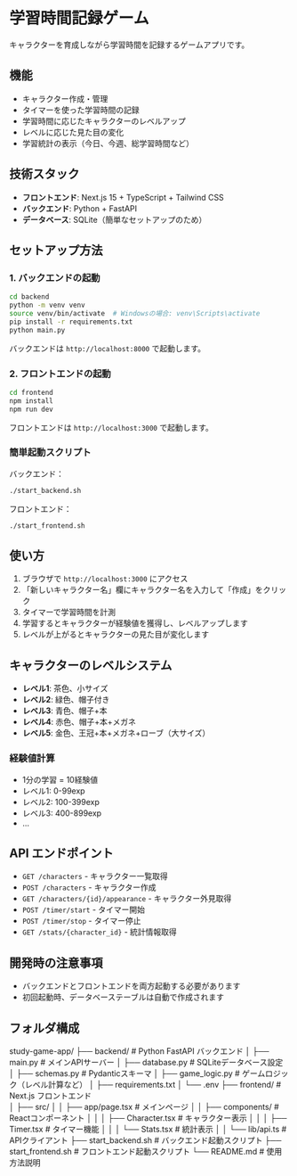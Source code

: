 # 学習時間記録ゲーム

キャラクターを育成しながら学習時間を記録するゲームアプリです。

## 機能

- キャラクター作成・管理
- タイマーを使った学習時間の記録
- 学習時間に応じたキャラクターのレベルアップ
- レベルに応じた見た目の変化
- 学習統計の表示（今日、今週、総学習時間など）

## 技術スタック

- **フロントエンド**: Next.js 15 + TypeScript + Tailwind CSS
- **バックエンド**: Python + FastAPI
- **データベース**: SQLite（簡単なセットアップのため）

## セットアップ方法

### 1. バックエンドの起動

```bash
cd backend
python -m venv venv
source venv/bin/activate  # Windowsの場合: venv\Scripts\activate
pip install -r requirements.txt
python main.py
```

バックエンドは `http://localhost:8000` で起動します。

### 2. フロントエンドの起動

```bash
cd frontend
npm install
npm run dev
```

フロントエンドは `http://localhost:3000` で起動します。

### 簡単起動スクリプト

バックエンド：
```bash
./start_backend.sh
```

フロントエンド：
```bash
./start_frontend.sh
```

## 使い方

1. ブラウザで `http://localhost:3000` にアクセス
2. 「新しいキャラクター名」欄にキャラクター名を入力して「作成」をクリック
3. タイマーで学習時間を計測
4. 学習するとキャラクターが経験値を獲得し、レベルアップします
5. レベルが上がるとキャラクターの見た目が変化します

## キャラクターのレベルシステム

- **レベル1**: 茶色、小サイズ
- **レベル2**: 緑色、帽子付き
- **レベル3**: 青色、帽子+本
- **レベル4**: 赤色、帽子+本+メガネ
- **レベル5**: 金色、王冠+本+メガネ+ローブ（大サイズ）

### 経験値計算
- 1分の学習 = 10経験値
- レベル1: 0-99exp
- レベル2: 100-399exp
- レベル3: 400-899exp
- ...

## API エンドポイント

- `GET /characters` - キャラクター一覧取得
- `POST /characters` - キャラクター作成
- `GET /characters/{id}/appearance` - キャラクター外見取得
- `POST /timer/start` - タイマー開始
- `POST /timer/stop` - タイマー停止
- `GET /stats/{character_id}` - 統計情報取得

## 開発時の注意事項

- バックエンドとフロントエンドを両方起動する必要があります
- 初回起動時、データベーステーブルは自動で作成されます

## フォルダ構成

study-game-app/
├── backend/           # Python FastAPI バックエンド
│   ├── main.py       # メインAPIサーバー
│   ├── database.py   # SQLiteデータベース設定
│   ├── schemas.py    # Pydanticスキーマ
│   ├── game_logic.py # ゲームロジック（レベル計算など）
│   ├── requirements.txt
│   └── .env
├── frontend/         # Next.js フロントエンド  
│   ├── src/
│   │   ├── app/page.tsx        # メインページ
│   │   ├── components/         # Reactコンポーネント
│   │   │   ├── Character.tsx   # キャラクター表示
│   │   │   ├── Timer.tsx       # タイマー機能
│   │   │   └── Stats.tsx       # 統計表示
│   │   └── lib/api.ts          # APIクライアント
├── start_backend.sh   # バックエンド起動スクリプト
├── start_frontend.sh  # フロントエンド起動スクリプト
└── README.md         # 使用方法説明
